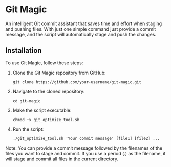  <h1>Git Magic</h1>
  <p>An intelligent Git commit assistant that saves time and effort when staging and pushing files. With just one simple command just provide a commit message, and the script will automatically stage and push the changes.</p>
<h2>Installation</h2>
  <p>To use Git Magic, follow these steps:</p>
  <ol>
    <li>Clone the Git Magic repository from GitHub:</li>
    <pre><code>git clone https://github.com/your-username/git-magic.git</code></pre>
    <li>Navigate to the cloned repository:</li>
<pre><code>cd git-magic</code></pre>

<li>Make the script executable:</li>
<pre><code>chmod +x git_optimize_tool.sh</code></pre>

<li>Run the script:</li>
<pre><code>./git_optimize_tool.sh 'Your commit message' [file1] [file2] ...</code></pre>
  </ol>
  <p>Note: You can provide a commit message followed by the filenames of the files you want to stage and commit. If you use a period (.) as the filename, it will stage and commit all files in the current directory.</p>
